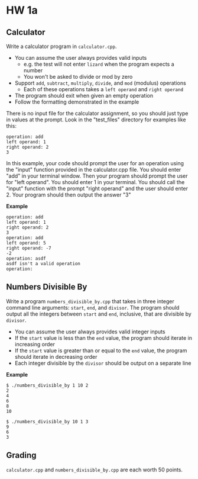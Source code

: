 # HW 1a

## Calculator

Write a calculator program in `calculator.cpp`.

- You can assume the user always provides valid inputs
  - e.g. the test will not enter `lizard` when the program expects a number
  - You won't be asked to divide or mod by zero
- Support `add`, `subtract`, `multiply`, `divide`, and `mod` (modulus) operations
  - Each of these operations takes a `left operand` and `right operand`
- The program should exit when given an empty operation
- Follow the formatting demonstrated in the example

There is no input file for the calculator assignment, so you should just type in values at the prompt.  Look in the "test_files" directory for examples like this:
```
operation: add
left operand: 1
right operand: 2
3
```
In this example, your code should prompt the user for an operation using the "input" function provided in the calculator.cpp file.  You should enter "add" in your terminal window.  Then your program should prompt the user for "left operand".  You should enter 1 in your terminal.  You should call the "input" function with the prompt "right operand" and the user should enter 2.  Your program should then output the answer "3"

**Example**

```
operation: add
left operand: 1
right operand: 2
3
operation: add
left operand: 5
right operand: -7
-2
operation: asdf
asdf isn't a valid operation
operation: 
```

## Numbers Divisible By

Write a program `numbers_divisible_by.cpp` that takes in three integer command line arguments: `start`, `end`, and `divisor`. 
The program should output all the integers between `start` and `end`, inclusive, that are divisible by `divisor`.

- You can assume the user always provides valid integer inputs
- If the `start` value is less than the `end` value, the program should iterate in increasing order
- If the `start` value is greater than or equal to the `end` value, the program should iterate in decreasing order
- Each integer divisible by the `divisor` should be output on a separate line

**Example**

```
$ ./numbers_divisible_by 1 10 2
2
4
6
8
10
```

```
$ ./numbers_divisible_by 10 1 3
9
6
3
```

## Grading

`calculator.cpp` and `numbers_divisible_by.cpp` are each worth 50 points.

